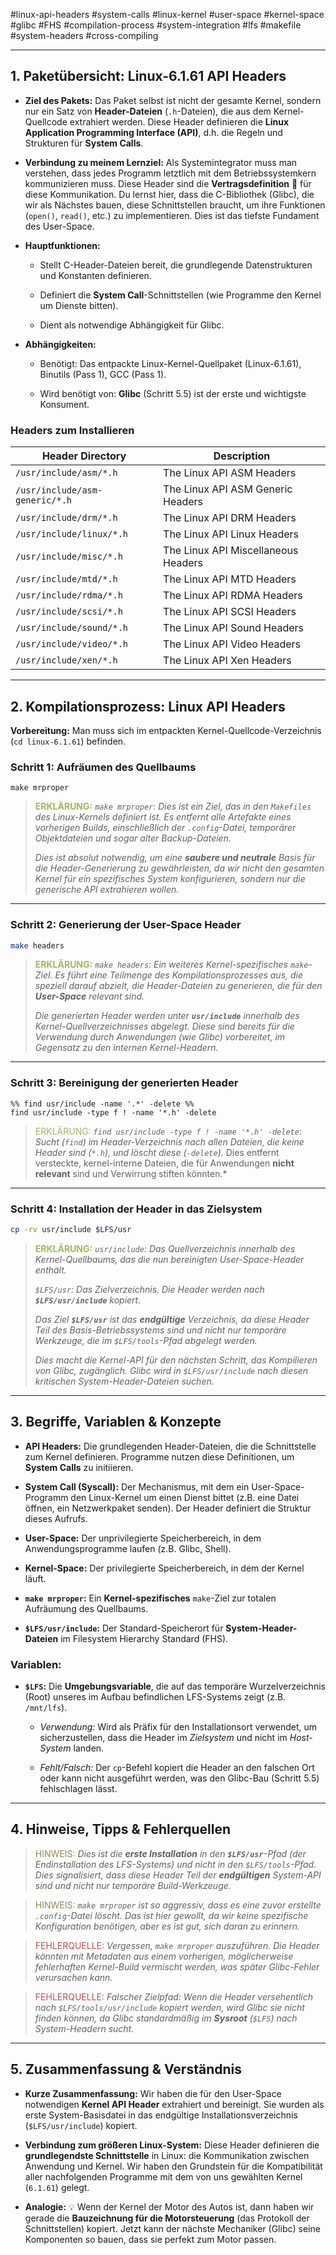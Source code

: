 #linux-api-headers #system-calls #linux-kernel #user-space #kernel-space #glibc #FHS #compilation-process #system-integration #lfs #makefile #system-headers #cross-compiling

---

## 1. Paketübersicht: Linux-6.1.61 API Headers

- **Ziel des Pakets:** Das Paket selbst ist nicht der gesamte Kernel, sondern nur ein Satz von **Header-Dateien** (`.h`-Dateien), die aus dem Kernel-Quellcode extrahiert werden. Diese Header definieren die **Linux Application Programming Interface (API)**, d.h. die Regeln und Strukturen für **System Calls**.
    
- **Verbindung zu meinem Lernziel:** Als Systemintegrator muss man verstehen, dass jedes Programm letztlich mit dem Betriebssystemkern kommunizieren muss. Diese Header sind die **Vertragsdefinition** 📜 für diese Kommunikation. Du lernst hier, dass die C-Bibliothek (Glibc), die wir als Nächstes bauen, diese Schnittstellen braucht, um ihre Funktionen (`open()`, `read()`, etc.) zu implementieren. Dies ist das tiefste Fundament des User-Space.
    
- **Hauptfunktionen:**
    
    - Stellt C-Header-Dateien bereit, die grundlegende Datenstrukturen und Konstanten definieren.
        
    - Definiert die **System Call**-Schnittstellen (wie Programme den Kernel um Dienste bitten).
        
    - Dient als notwendige Abhängigkeit für Glibc.
        
- **Abhängigkeiten:**
    
    - Benötigt: Das entpackte Linux-Kernel-Quellpaket (Linux-6.1.61), Binutils (Pass 1), GCC (Pass 1).
        
    - Wird benötigt von: **Glibc** (Schritt 5.5) ist der erste und wichtigste Konsument.

### Headers zum Installieren

| Header Directory               | Description                                  |
|--------------------------------|----------------------------------------------|
| `/usr/include/asm/*.h`         | The Linux API ASM Headers                    |
| `/usr/include/asm-generic/*.h` | The Linux API ASM Generic Headers            |
| `/usr/include/drm/*.h`         | The Linux API DRM Headers                    |
| `/usr/include/linux/*.h`       | The Linux API Linux Headers                  |
| `/usr/include/misc/*.h`        | The Linux API Miscellaneous Headers          |
| `/usr/include/mtd/*.h`         | The Linux API MTD Headers                    |
| `/usr/include/rdma/*.h`        | The Linux API RDMA Headers                   |
| `/usr/include/scsi/*.h`        | The Linux API SCSI Headers                   |
| `/usr/include/sound/*.h`       | The Linux API Sound Headers                  |
| `/usr/include/video/*.h`       | The Linux API Video Headers                  |
| `/usr/include/xen/*.h`         | The Linux API Xen Headers                    |


---

## 2. Kompilationsprozess: Linux API Headers

**Vorbereitung:** Man muss sich im entpackten Kernel-Quellcode-Verzeichnis (`cd linux-6.1.61`) befinden.

### Schritt 1: Aufräumen des Quellbaums
```
make mrproper
```
> **<font color="#9bbb59">ERKLÄRUNG:</font>**
> *`make mrproper`: Dies ist ein Ziel, das in den `Makefiles` des Linux-Kernels definiert ist.*
> *Es entfernt alle Artefakte eines vorherigen Builds, einschließlich der `.config`-Datei, temporärer Objektdateien und sogar alter Backup-Dateien.*
> 
> *Dies ist absolut notwendig, um eine **saubere und neutrale** Basis für die Header-Generierung zu gewährleisten, da wir nicht den gesamten Kernel für ein spezifisches System konfigurieren, sondern nur die generische API extrahieren wollen.*

---

### Schritt 2: Generierung der User-Space Header

```bash
make headers
```

> **<font color="#9bbb59">ERKLÄRUNG:</font>**
> *`make headers`: Ein weiteres Kernel-spezifisches `make`-Ziel.*
> *Es führt eine Teilmenge des Kompilationsprozesses aus, die speziell darauf abzielt, die Header-Dateien zu generieren, die für den **User-Space** relevant sind.*
> 
> *Die generierten Header werden unter **`usr/include`** innerhalb des Kernel-Quellverzeichnisses abgelegt. Diese sind bereits für die Verwendung durch Anwendungen (wie Glibc) vorbereitet, im Gegensatz zu den internen Kernel-Headern.*

---

### Schritt 3: Bereinigung der generierten Header

```
%% find usr/include -name '.*' -delete %%
find usr/include -type f ! -name '*.h' -delete
```
> <font color="#9bbb59">ERKLÄRUNG:</font>
> *`find usr/include -type f ! -name '*.h' -delete`: Sucht (`find`) im Header-Verzeichnis nach allen Dateien, die keine Header sind (`*.h`), und löscht diese (`-delete`).*
> Dies entfernt versteckte, kernel-interne Dateien, die für Anwendungen **nicht relevant** sind und Verwirrung stiften könnten.*
> 

---

### Schritt 4: Installation der Header in das Zielsystem


```bash
cp -rv usr/include $LFS/usr
```
> **<font color="#9bbb59">ERKLÄRUNG:</font>**
> *`usr/include`: Das Quellverzeichnis innerhalb des Kernel-Quellbaums, das die nun bereinigten User-Space-Header enthält.*
> 
> *`$LFS/usr`: Das Zielverzeichnis. Die Header werden nach **`$LFS/usr/include`** kopiert.*
> 
> *Das Ziel **`$LFS/usr`** ist das **endgültige** Verzeichnis, da diese Header Teil des Basis-Betriebssystems sind und nicht nur temporäre Werkzeuge, die im `$LFS/tools`-Pfad abgelegt werden.*
> 
> *Dies macht die Kernel-API für den nächsten Schritt, das Kompilieren von Glibc, zugänglich. Glibc wird in `$LFS/usr/include` nach diesen kritischen System-Header-Dateien suchen.*


---

## 3. Begriffe, Variablen & Konzepte

- **API Headers:** Die grundlegenden Header-Dateien, die die Schnittstelle zum Kernel definieren. Programme nutzen diese Definitionen, um **System Calls** zu initiieren.
    
- **System Call (Syscall):** Der Mechanismus, mit dem ein User-Space-Programm den Linux-Kernel um einen Dienst bittet (z.B. eine Datei öffnen, ein Netzwerkpaket senden). Der Header definiert die Struktur dieses Aufrufs.
    
- **User-Space:** Der unprivilegierte Speicherbereich, in dem Anwendungsprogramme laufen (z.B. Glibc, Shell).
    
- **Kernel-Space:** Der privilegierte Speicherbereich, in dem der Kernel läuft.
    
- **`make mrproper`:** Ein **Kernel-spezifisches** `make`-Ziel zur totalen Aufräumung des Quellbaums.
    
- **`$LFS/usr/include`:** Der Standard-Speicherort für **System-Header-Dateien** im Filesystem Hierarchy Standard (FHS).
    

### Variablen:

- **`$LFS`:** Die **Umgebungsvariable**, die auf das temporäre Wurzelverzeichnis (Root) unseres im Aufbau befindlichen LFS-Systems zeigt (z.B. `/mnt/lfs`).
    
    - _Verwendung:_ Wird als Präfix für den Installationsort verwendet, um sicherzustellen, dass die Header im _Zielsystem_ und nicht im _Host-System_ landen.
        
    - _Fehlt/Falsch:_ Der `cp`-Befehl kopiert die Header an den falschen Ort oder kann nicht ausgeführt werden, was den Glibc-Bau (Schritt 5.5) fehlschlagen lässt.
        

---

## 4. Hinweise, Tipps & Fehlerquellen

> <font color="#938953">HINWEIS:</font>
> *Dies ist die **erste Installation** in den **`$LFS/usr`**-Pfad (der Endinstallation des LFS-Systems) und nicht in den `$LFS/tools`-Pfad. Dies signalisiert, dass diese Header Teil der **endgültigen** System-API sind und nicht nur temporäre Build-Werkzeuge.*

> <font color="#938953">HINWEIS:</font>
> *`make mrproper` ist so aggressiv, dass es eine zuvor erstellte `.config`-Datei löscht. Das ist hier gewollt, da wir keine spezifische Konfiguration benötigen, aber es ist gut, sich daran zu erinnern.*

> <font color="#c0504d">FEHLERQUELLE:</font>
> *Vergessen, `make mrproper` auszuführen. Die Header könnten mit Metadaten aus einem vorherigen, möglicherweise fehlerhaften Kernel-Build vermischt werden, was später Glibc-Fehler verursachen kann.*

> <font color="#c0504d">FEHLERQUELLE:</font>
> *Falscher Zielpfad: Wenn die Header versehentlich nach `$LFS/tools/usr/include` kopiert werden, wird Glibc sie nicht finden können, da Glibc standardmäßig im **Sysroot** (`$LFS`) nach System-Headern sucht.*


---

## 5. Zusammenfassung & Verständnis

- **Kurze Zusammenfassung:** Wir haben die für den User-Space notwendigen **Kernel API Header** extrahiert und bereinigt. Sie wurden als erste System-Basisdatei in das endgültige Installationsverzeichnis (`$LFS/usr/include`) kopiert.
    
- **Verbindung zum größeren Linux-System:** Diese Header definieren die **grundlegendste Schnittstelle** in Linux: die Kommunikation zwischen Anwendung und Kernel. Wir haben den Grundstein für die Kompatibilität aller nachfolgenden Programme mit dem von uns gewählten Kernel (`6.1.61`) gelegt.
    
- **Analogie:** 💡 Wenn der Kernel der Motor des Autos ist, dann haben wir gerade die **Bauzeichnung für die Motorsteuerung** (das Protokoll der Schnittstellen) kopiert. Jetzt kann der nächste Mechaniker (Glibc) seine Komponenten so bauen, dass sie perfekt zum Motor passen.


